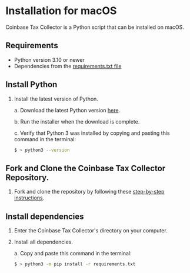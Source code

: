 # Installation for macOS 

Coinbase Tax Collector is a Python script that can be installed on macOS.

## Requirements

* Python version 3.10 or newer
* Dependencies from the [requirements.txt file](https://github.com/ydeleon6/coinbase-tax-collector/blob/main/requirements.txt)

## Install Python

1. Install the latest version of Python.

    a. Download the latest Python version [here](https://www.python.org/downloads/).

    b. Run the installer when the download is complete.

    c. Verify that Python 3 was installed by copying and pasting this command in the terminal:

    ```sh
    $ > python3 --version
    ```

## Fork and Clone the Coinbase Tax Collector Repository.

1. Fork and clone the repository by following these [step-by-step instructions](https://docs.github.com/en/get-started/quickstart/fork-a-repo#forking-a-repository).

## Install dependencies

1. Enter the Coinbase Tax Collector's directory on your computer. 

2. Install all dependencies.

    a. Copy and paste this command in the terminal:

    ```sh
    $ > python3 -m pip install -r requirements.txt
    ```
